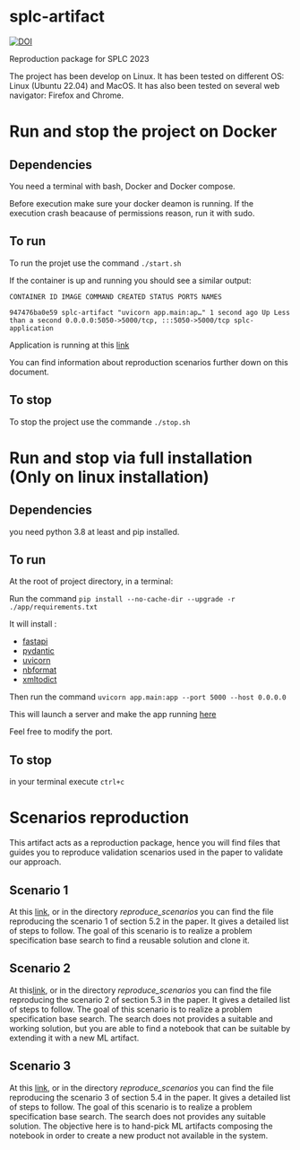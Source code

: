 # splc-artifact



[![DOI](https://zenodo.org/badge/627923302.svg)](https://zenodo.org/badge/latestdoi/627923302)

Reproduction package for SPLC 2023

The project has been develop on Linux.
It has been tested on different OS: Linux (Ubuntu 22.04) and MacOS. It has also been tested on several web navigator: Firefox and Chrome.

# Run and stop the project on Docker

## Dependencies

You need a terminal with bash, Docker and Docker compose.

Before execution make sure your docker deamon is running.
If the execution crash beacause of permissions reason, run it with sudo.

## To run

To run the projet use the command `./start.sh`

If the container is up and running you should see a similar output:

```
CONTAINER ID IMAGE COMMAND CREATED STATUS PORTS NAMES

947476ba0e59 splc-artifact "uvicorn app.main:ap…" 1 second ago Up Less than a second 0.0.0.0:5050->5000/tcp, :::5050->5000/tcp splc-application

```

Application is running at this [link](http://localhost:5050/)

You can find information about reproduction scenarios further down on this document.

## To stop

To stop the project use the commande `./stop.sh`

# Run and stop via full installation (Only on linux installation)

## Dependencies

you need python 3.8 at least and pip installed.

## To run

At the root of project directory, in a terminal:

Run the command `pip install --no-cache-dir --upgrade -r ./app/requirements.txt`

It will install :

- [fastapi](https://fastapi.tiangolo.com/)
- [pydantic](https://docs.pydantic.dev/)
- [uvicorn](https://www.uvicorn.org/)
- [nbformat](https://github.com/jupyter/nbformat)
- [xmltodict](https://pypi.org/project/xmltodict/)

Then run the command `uvicorn app.main:app --port 5000 --host 0.0.0.0`

This will launch a server and make the app running [here](http://localhost:5000/)

Feel free to modify the port.

## To stop

in your terminal execute `ctrl+c`

# Scenarios reproduction

This artifact acts as a reproduction package, hence you will find files that guides you to reproduce validation scenarios used in the paper to validate our approach.

## Scenario 1

At this [link](https://anonymous.4open.science/r/splc-artifact-files/reproduce_scenarios/reproduce_scenario1.md), or in the directory _reproduce_scenarios_ you can find the file reproducing the scenario 1 of section 5.2 in the paper. It gives a detailed list of steps to follow. The goal of this scenario is to realize a problem specification base search to find a reusable solution and clone it.

## Scenario 2

At this[link](https://anonymous.4open.science/r/splc-artifact-files/reproduce_scenarios/reproduce_scenario2.md), or in the directory _reproduce_scenarios_ you can find the file reproducing the scenario 2 of section 5.3 in the paper. It gives a detailed list of steps to follow. The goal of this scenario is to realize a problem specification base search. The search does not provides a suitable and working solution, but you are able to find a notebook that can be suitable by extending it with a new ML artifact.

## Scenario 3

At this [link](https://anonymous.4open.science/r/splc-artifact-files/reproduce_scenarios/reproduce_scenario3.md), or in the directory _reproduce_scenarios_ you can find the file reproducing the scenario 3 of section 5.4 in the paper. It gives a detailed list of steps to follow. The goal of this scenario is to realize a problem specification base search. The search does not provides any suitable solution. The objective here is to hand-pick ML artifacts composing the notebook in order to create a new product not available in the system.
